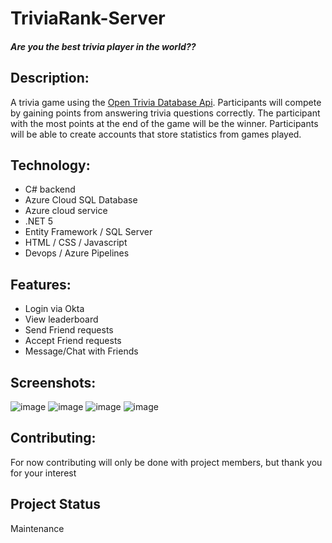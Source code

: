 # TriviaRank-Server

##### Are you the best trivia player in the world??

## Description:

A trivia game using the [Open Trivia Database Api](https://opentdb.com/). Participants will compete by gaining points from answering trivia questions correctly. The participant with the most points at the end of the game will be the winner. Participants will be able to create accounts that store statistics from games played.

## Technology:
* C# backend
* Azure Cloud SQL Database
* Azure cloud service
* .NET 5
* Entity Framework / SQL Server
* HTML / CSS / Javascript
* Devops / Azure Pipelines

## Features:
* Login via Okta
* View leaderboard
* Send Friend requests
* Accept Friend requests
* Message/Chat with Friends 

## Screenshots:
![image](https://user-images.githubusercontent.com/48230725/113452139-06febf00-93c9-11eb-9ca1-98f70df3b6e3.png)
![image](https://user-images.githubusercontent.com/48230725/113452198-272e7e00-93c9-11eb-9cc7-2068ad64fcda.png)
![image](https://user-images.githubusercontent.com/48230725/113452360-6e1c7380-93c9-11eb-9da1-95188e766c35.png)
![image](https://user-images.githubusercontent.com/48230725/113452470-a7ed7a00-93c9-11eb-81ff-45386d8db71e.png)

## Contributing:
For now contributing will only be done with project members, but thank you for your interest

## Project Status 
Maintenance
